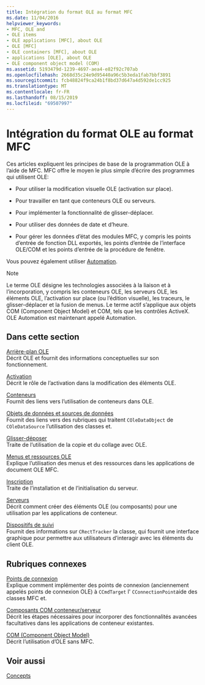 ```yaml
---
title: Intégration du format OLE au format MFC
ms.date: 11/04/2016
helpviewer_keywords:
- MFC, OLE and
- OLE items
- OLE applications [MFC], about OLE
- OLE [MFC]
- OLE containers [MFC], about OLE
- applications [OLE], about OLE
- OLE component object model (COM)
ms.assetid: 5193479d-1239-4697-aea4-e82f92c707ab
ms.openlocfilehash: 2668d35c24e9d95440a96c5b3eda1fab7bbf3891
ms.sourcegitcommit: fcb48824f9ca24b1f8bd37d647a4d592de1cc925
ms.translationtype: MT
ms.contentlocale: fr-FR
ms.lasthandoff: 08/15/2019
ms.locfileid: "69507997"
---
```

# <a name="ole-in-mfc"></a>Intégration du format OLE au format MFC

Ces articles expliquent les principes de base de la programmation OLE à l’aide de MFC. MFC offre le moyen le plus simple d’écrire des programmes qui utilisent OLE:

- Pour utiliser la modification visuelle OLE (activation sur place).

- Pour travailler en tant que conteneurs OLE ou serveurs.

- Pour implémenter la fonctionnalité de glisser-déplacer.

- Pour utiliser des données de date et d’heure.

- Pour gérer les données d’état des modules MFC, y compris les points d’entrée de fonction DLL exportés, les points d’entrée de l’interface OLE/COM et les points d’entrée de la procédure de fenêtre.

Vous pouvez également utiliser [Automation](../mfc/automation.md).

> [!NOTE]
>  Le terme OLE désigne les technologies associées à la liaison et à l’incorporation, y compris les conteneurs OLE, les serveurs OLE, les éléments OLE, l’activation sur place (ou l’édition visuelle), les traceurs, le glisser-déplacer et la fusion de menus. Le terme actif s’applique aux objets COM (Component Object Model) et COM, tels que les contrôles ActiveX. OLE Automation est maintenant appelé Automation.

## <a name="in-this-section"></a>Dans cette section

[Arrière-plan OLE](../mfc/ole-background.md)<br/>
Décrit OLE et fournit des informations conceptuelles sur son fonctionnement.

[Activation](../mfc/activation-cpp.md)<br/>
Décrit le rôle de l’activation dans la modification des éléments OLE.

[Conteneurs](../mfc/containers.md)<br/>
Fournit des liens vers l’utilisation de conteneurs dans OLE.

[Objets de données et sources de données](../mfc/data-objects-and-data-sources-ole.md)<br/>
Fournit des liens vers des rubriques qui traitent `COleDataObject` de `COleDataSource` l’utilisation des classes et.

[Glisser-déposer](../mfc/drag-and-drop-ole.md)<br/>
Traite de l’utilisation de la copie et du collage avec OLE.

[Menus et ressources OLE](../mfc/menus-and-resources-ole.md)<br/>
Explique l’utilisation des menus et des ressources dans les applications de document OLE MFC.

[Inscription](../mfc/registration.md)<br/>
Traite de l’installation et de l’initialisation du serveur.

[Serveurs](../mfc/servers.md)<br/>
Décrit comment créer des éléments OLE (ou composants) pour une utilisation par les applications de conteneur.

[Dispositifs de suivi](../mfc/trackers.md)<br/>
Fournit des informations sur `CRectTracker` la classe, qui fournit une interface graphique pour permettre aux utilisateurs d’interagir avec les éléments du client OLE.

## <a name="related-sections"></a>Rubriques connexes

[Points de connexion](../mfc/connection-points.md)<br/>
Explique comment implémenter des points de connexion (anciennement appelés points de connexion OLE) à `CCmdTarget` l' `CConnectionPoint`aide des classes MFC et.

[Composants COM conteneur/serveur](../mfc/containers-advanced-features.md)<br/>
Décrit les étapes nécessaires pour incorporer des fonctionnalités avancées facultatives dans les applications de conteneur existantes.

[COM (Component Object Model)](/windows/win32/com/the-component-object-model)<br/>
Décrit l’utilisation d’OLE sans MFC.

## <a name="see-also"></a>Voir aussi

[Concepts](../mfc/mfc-concepts.md)
